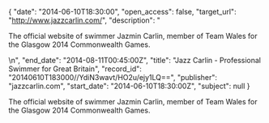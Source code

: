 {
  "date": "2014-06-10T18:30:00", 
  "open_access": false, 
  "target_url": "http://www.jazzcarlin.com/", 
  "description": "<p>The official website of swimmer Jazmin Carlin, member of Team Wales for the Glasgow 2014 Commonwealth Games.</p>\n", 
  "end_date": "2014-08-11T00:45:00Z", 
  "title": "Jazz Carlin - Professional Swimmer for Great Britain", 
  "record_id": "20140610T183000//YdiN3wavt/HO2u/ejy1LQ==", 
  "publisher": "jazzcarlin.com", 
  "start_date": "2014-06-10T18:30:00Z", 
  "subject": null
}

<p>The official website of swimmer Jazmin Carlin, member of Team Wales for the Glasgow 2014 Commonwealth Games.</p>
